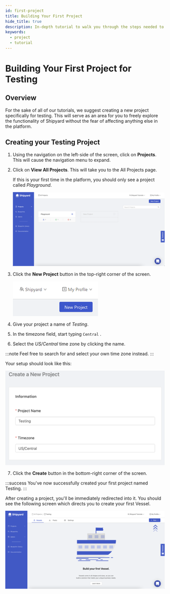 ```yaml
---
id: first-project
title: Building Your First Project
hide_title: true
description: In-depth tutorial to walk you through the steps needed to set up your first test project.
keywords:
  - project
  - tutorial
---
```


# Building Your First Project for Testing

## Overview

For the sake of all of our tutorials, we suggest creating a new project specifically for testing. This will serve as an area for you to freely explore the functionality of Shipyard without the fear of affecting anything else in the platform.

## Creating your Testing Project

1. Using the navigation on the left-side of the screen, click on **Projects**. This will cause the navigation menu to expand.

2. Click on **View All Projects**. This will take you to the All Projects page.

   If this is your first time in the platform, you should only see a project called *Playground*. 

   ![](../.gitbook/assets/shipyard_2021_03_16_16_03_50.png)

3. Click the **New Project** button in the top-right corner of the screen.

   ![](../.gitbook/assets/image_6_1.png)

4. Give your project a name of *Testing*.
5. In the timezone field, start typing `Central` .
6. Select the *US/Central* time zone by clicking the name.

:::note
Feel free to search for and select your own time zone instead.
:::

Your setup should look like this:

![](../.gitbook/assets/shipyard_2021_03_16_16_05_51.png)

7. Click the **Create** button in the bottom-right corner of the screen.

:::success
You've now successfully created your first project named Testing.
:::

After creating a project, you'll be immediately redirected into it. You should see the following screen which directs you to create your first Vessel.

![](../.gitbook/assets/shipyard_2021_03_16_16_08_26.png)

